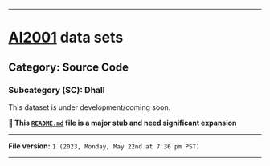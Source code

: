 
***

# [AI2001](https://github.com/seanpm2001/AI2001/) data sets

## Category: Source Code

### Subcategory (SC): Dhall

This dataset is under development/coming soon.

**🌱️ This [`README.md`](/README.md) file is a major stub and need significant expansion**

***

**File version:** `1 (2023, Monday, May 22nd at 7:36 pm PST)`

***
